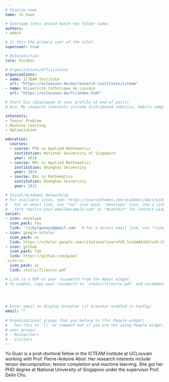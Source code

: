 ```yaml
---
# Display name
name: Yu Guan

# Username (this should match the folder name)
authors:
- admin

# Is this the primary user of the site?
superuser: true

# Role/position
role: PostDoc

# Organizations/Affiliations
organizations:
- name: ICTEAM Institute
  url: "https://uclouvain.be/en/research-institutes/icteam"
- name: Université Catholique de Louvain
  url: "https://uclouvain.be/fr/index.html"

# Short bio (displayed in user profile at end of posts)
# bio: My research interests include distributed robotics, mobile computing.

interests:
- Tensor Problem
- Machine Learning
- Optimization

education:
  courses:
  - course: PhD in Applied Mathematics
    institution: National University of Singapore
    year: 2018
  - course: MSc in Applied Mathematics
    institution: Shanghai University
    year: 2014
  - course: BSc in Mathematics
    institution: Shanghai University
    year: 2011

# Social/Academic Networking
# For available icons, see: https://sourcethemes.com/academic/docs/widgets/#icons
#   For an email link, use "fas" icon pack, "envelope" icon, and a link in the
#   form "mailto:your-email@example.com" or "#contact" for contact widget.
social:
- icon: envelope
  icon_pack: fas
  link: 'ricky7guanyu@gmail.com'  # For a direct email link, use "ricky7guanyu@gmail.com".
- icon: google-scholar
  icon_pack: ai
  link: https://scholar.google.com/citations?user=FdX_tucAAAAJ&hl=zh-CN
- icon: github
  icon_pack: fab
  link: https://github.com/guan7
-icon:cv
  icon_pack: ai
  link: static/files/cv.pdf

# Link to a PDF of your resume/CV from the About widget.
# To enable, copy your resume/CV to `static/files/cv.pdf` and uncomment the lines below.

 


# Enter email to display Gravatar (if Gravatar enabled in Config)
email: ""
  
# Organizational groups that you belong to (for People widget)
#   Set this to `[]` or comment out if you are not using People widget.  
# user_groups:
# - Researchers
# - Visitors
---
```


Yu Guan is a post-doctoral fellow in the ICTEAM institute at UCLouvain working with Prof. Pierre-Antoine Absil. Her research interests include tensor decomposition, tensor completion and machine learning. She got her PHD degree at National University of Singapore under the supervisor Prof. Delin Chu.


